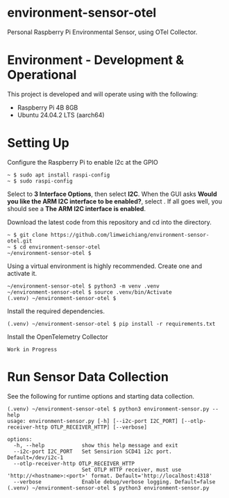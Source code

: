 # environment-sensor-otel
Personal Raspberry Pi Environmental Sensor, using OTel Collector.

# Environment - Development & Operational

This project is developed and will operate using with the following:
- Raspberry Pi 4B 8GB
- Ubuntu 24.04.2 LTS (aarch64)

# Setting Up

Configure the Raspberry Pi to enable I2c at the GPIO
```
~ $ sudo apt install raspi-config
~ $ sudo raspi-config
```
Select to **3 Interface Options**, then select **I2C**. When the GUI asks **Would you like the ARM I2C interface to be enabled?**, select **<Yes>**. If all goes well, you should see a **The ARM I2C interface is enabled**.

Download the latest code from this repository and cd into the directory.
```
~ $ git clone https://github.com/limweichiang/environment-sensor-otel.git
~ $ cd environment-sensor-otel
~/environment-sensor-otel $ 
```

Using a virtual environment is highly recommended. Create one and activate it.
```
~/environment-sensor-otel $ python3 -m venv .venv
~/environment-sensor-otel $ source .venv/bin/Activate
(.venv) ~/environment-sensor-otel $
```

Install the required dependencies.
```
(.venv) ~/environment-sensor-otel $ pip install -r requirements.txt
```

Install the OpenTelemetry Collector
```
Work in Progress
```

# Run Sensor Data Collection

See the following for runtime options and starting data collection.
```
(.venv) ~/environment-sensor-otel $ python3 environment-sensor.py --help
usage: environment-sensor.py [-h] [--i2c-port I2C_PORT] [--otlp-receiver-http OTLP_RECEIVER_HTTP] [--verbose]

options:
  -h, --help            show this help message and exit
  --i2c-port I2C_PORT   Set Sensirion SCD41 i2c port. Default=/dev/i2c-1
  --otlp-receiver-http OTLP_RECEIVER_HTTP
                        Set OTLP HTTP receiver, must use 'http://<hostname>:<port>' format. Default='http://localhost:4318'
  --verbose             Enable debug/verbose logging. Default=false
(.venv) ~/environment-sensor-otel $ python3 environment-sensor.py
```